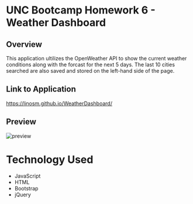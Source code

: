 # UNC Bootcamp Homework 6 - Weather Dashboard

## Overview

This application ultilizes the OpenWeather API to show the current weather conditions along with the forcast for the next 5 days. The last 10 cities searched are also saved and stored on the left-hand side of the page.

## Link to Application

https://linosm.github.io/WeatherDashboard/

## Preview 

![preview](https://i.imgur.com/rWviTtt.png)

<a name="tech">
	
# Technology Used
	
- JavaScript
- HTML
- Bootstrap
- jQuery

